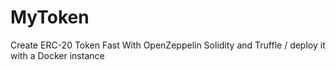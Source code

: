 # MyToken
Create ERC-20 Token Fast With OpenZeppelin Solidity and Truffle / deploy it with a Docker instance
